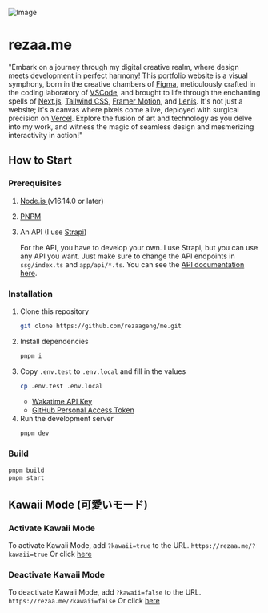 ![Image](https://me-space.sgp1.digitaloceanspaces.com/strapi/62c2bb1b7733618197058825c86aafcd.jpg)

# rezaa.me

"Embark on a journey through my digital creative realm, where design meets development in perfect harmony! This portfolio website is a visual symphony, born in the creative chambers of [Figma](https://figma.com), meticulously crafted in the coding laboratory of [VSCode](https://code.visualstudio.com/), and brought to life through the enchanting spells of [Next.js](https://nextjs.org/), [Tailwind CSS](https://tailwindcss.com/), [Framer Motion](https://www.framer.com/motion/), and [Lenis](https://lenis.studiofreight.com/). It's not just a website; it's a canvas where pixels come alive, deployed with surgical precision on [Vercel](https://vercel.com). Explore the fusion of art and technology as you delve into my work, and witness the magic of seamless design and mesmerizing interactivity in action!"

## How to Start

### Prerequisites

1. [Node.js ](https://nodejs.org) (v16.14.0 or later)
2. [PNPM](https://pnpm.io/)
3. An API (I use [Strapi](https://strapi.io/))

   For the API, you have to develop your own. I use Strapi, but you can use any API you want. Just make sure to change the API endpoints in `ssg/index.ts` and `app/api/*.ts`. You can see the [API documentation here](https://strapi.rezaa.me/documentation/v1.0.0).

### Installation

1. Clone this repository
   ```sh
   git clone https://github.com/rezaageng/me.git
   ```
2. Install dependencies
   ```sh
   pnpm i
   ```
3. Copy `.env.test` to `.env.local` and fill in the values
   ```sh
   cp .env.test .env.local
   ```
   - [Wakatime API Key](https://wakatime.com/api-key)
   - [GitHub Personal Access Token](https://github.com/settings/tokens?type=beta)
4. Run the development server
   ```sh
   pnpm dev
   ```

### Build

```sh
pnpm build
pnpm start
```

## Kawaii Mode (可愛いモード)

### Activate Kawaii Mode

To activate Kawaii Mode, add `?kawaii=true` to the URL.
`https://rezaa.me/?kawaii=true` Or click [here](https://rezaa.me/?kawaii=true)

### Deactivate Kawaii Mode

To deactivate Kawaii Mode, add `?kawaii=false` to the URL.
`https://rezaa.me/?kawaii=false` Or click [here](https://rezaa.me/?kawaii=false)
